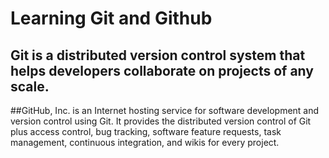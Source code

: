# Learning Git and Github
## Git is a distributed version control system that helps developers collaborate on projects of any scale.
##GitHub, Inc. is an Internet hosting service for software development and version control using Git. It provides the distributed version control of Git plus access control, bug tracking, software feature requests, task management, continuous integration, and wikis for every project.
